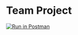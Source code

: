 # Team Project

[![Run in Postman](https://run.pstmn.io/button.svg)](https://app.getpostman.com/run-collection/19299357-5dbf1228-761c-4d87-8960-0261b7b08ea9?action=collection%2Ffork&collection-url=entityId%3D19299357-5dbf1228-761c-4d87-8960-0261b7b08ea9%26entityType%3Dcollection%26workspaceId%3D393b0867-f12b-4e8b-b828-1135075816fe)
